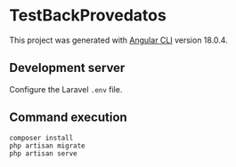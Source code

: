 
# TestBackProvedatos

This project was generated with [Angular CLI](https://github.com/angular/angular-cli) version 18.0.4.

## Development server

Configure the Laravel `.env` file.

## Command execution

```
composer install
php artisan migrate
php artisan serve
```


